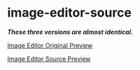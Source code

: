 # image-editor-source

***These three versions are almost identical.***

[Image Editor Original Preview](https://image-editor-wbc.netlify.app/)

[Image Editor Source Preview](https://image-editor-source-cd.netlify.app/)

